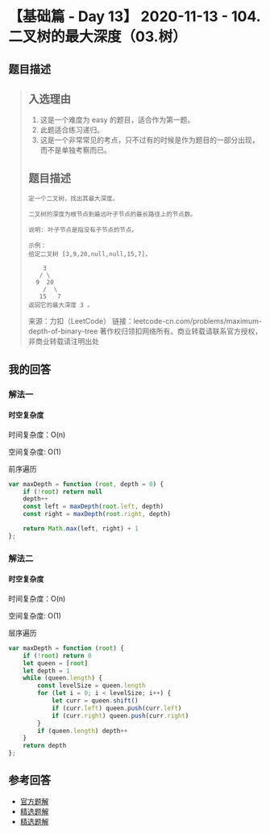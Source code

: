 # 【基础篇 - Day 13】 2020-11-13 - 104. 二叉树的最大深度（03.树）

## 题目描述

> ## 入选理由
>
> 1. 这是一个难度为 easy 的题目，适合作为第一题。
> 2. 此题适合练习递归。
> 3. 这是一个非常常见的考点，只不过有的时候是作为题目的一部分出现，而不是单独考察而已。
>
> ## 题目描述
>
> ```
> 定一个二叉树，找出其最大深度。
> 
> 二叉树的深度为根节点到最远叶子节点的最长路径上的节点数。
> 
> 说明: 叶子节点是指没有子节点的节点。
> 
> 示例：
> 给定二叉树 [3,9,20,null,null,15,7]，
> 
>     3
>    / \
>   9  20
>     /  \
>    15   7
> 返回它的最大深度 3 。
> ```
>
> 来源：力扣（LeetCode）
> 链接：leetcode-cn.com/problems/maximum-depth-of-binary-tree
> 著作权归领扣网络所有。商业转载请联系官方授权，非商业转载请注明出处

## 我的回答

### 解法一

#### 时空复杂度

时间复杂度：O(n)

空间复杂度:   O(1)

前序遍历

```js
var maxDepth = function (root, depth = 0) {
    if (!root) return null
    depth++
    const left = maxDepth(root.left, depth)
    const right = maxDepth(root.right, depth)

    return Math.max(left, right) + 1
};
```

### 解法二

#### 时空复杂度

时间复杂度：O(n)

空间复杂度:   O(1)

层序遍历

```js
var maxDepth = function (root) {
    if (!root) return 0
    let queen = [root]
    let depth = 1
    while (queen.length) {
        const levelSize = queen.length
        for (let i = 0; i < levelSize; i++) {
            let curr = queen.shift()
            if (curr.left) queen.push(curr.left)
            if (curr.right) queen.push(curr.right)
        }
        if (queen.length) depth++
    }
    return depth
};
```



## 参考回答

- [官方题解](https://github.com/leetcode-pp/91alg-2/blob/master/solution/basic/d13.104.maximum-depth-of-binary-tree.md)
- [精选题解](https://github.com/leetcode-pp/91alg-2/blob/master/solution/basic/d13.104.maximum-depth-of-binary-tree-selected-1.md)
- [精选题解](https://github.com/leetcode-pp/91alg-2/blob/master/solution/basic/d13.104.maximum-depth-of-binary-tree-selected-2.md)
